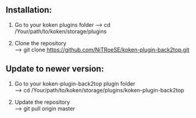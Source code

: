Installation:
-------------


1. Go to your koken plugins folder
-->   cd /Your/path/to/koken/storage/plugins

2. Clone the repository                                
-->   git clone https://github.com/NiTRoeSE/koken-plugin-back2top.git



Update to newer version:
-----------------------


1. Go to your koken-plugin-back2top plugin folder     
-->   cd /Your/path/to/koken/storage/plugins/koken-plugin-back2top

2. Update the repository                              
-->   git pull origin master


